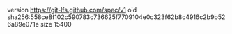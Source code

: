 version https://git-lfs.github.com/spec/v1
oid sha256:558ce8f102c590783c736625f7709104e0c323f62b8c4916c2b9b526a89e071e
size 15400
